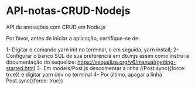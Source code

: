 # API-notas-CRUD-Nodejs
API de anotações com CRUD em Node.js

Por favor, antes de iniciar a aplicação, certifique-se de:

1- Digitar o comando yarn init no terminal, e em seguida, yarn install;
2- Configurar o banco SQL de sua preferência em db.mjs assim como instrui a documentação do sequelize: https://sequelize.org/v6/manual/getting-started.html
3- Em models/Post.js descomentar a linha //Post.sync({force: true}) e digitar yarn dev no terminal
4- Por último, apagar a linha Post.sync({force: true})

